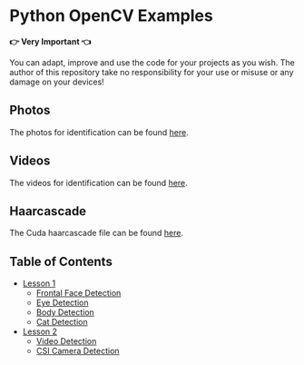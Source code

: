 # Python OpenCV Examples

**:point_right: Very Important :point_left:**

You can adapt, improve and use the code for your projects as you wish. The author of this repository take no responsibility for your use or misuse or any damage on your devices!

## Photos

The photos for identification can be found [here](src/img).

## Videos

The videos for identification can be found [here](src/video).

## Haarcascade

The Cuda haarcascade file can be found [here](src/haarcascades).

## Table of Contents

- [Lesson 1](examples/lesson_01)
  - [Frontal Face Detection](examples/lesson_01/face_detection.py)
  - [Eye Detection](examples/lesson_01/eye_detection.py)
  - [Body Detection](examples/lesson_01/body_detection.py)
  - [Cat Detection](examples/lesson_01/cat_detection.py)
- [Lesson 2](examples/lesson_02)
  - [Video Detection](examples/lesson_02/video.py)
  - [CSI Camera Detection](examples/lesson_02/csi_camera.py)
